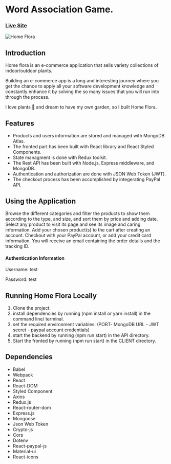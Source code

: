 # Word Association Game.

### [Live Site](https://word-association-game.herokuapp.com/)

![Home Flora](https://i.postimg.cc/vZMBpR6G/word-association-game-homepage.png)

## Introduction
Home flora is an e-commerce application that sells variety collections of indoor/outdoor plants. 

Building an e-commerce app is a long and interesting journey where you get the chance to apply all your software development knowledge and constantly enhance it by solving the so many issues that you will run into through the process.

I love plants :herb: and dream to have my own garden, so I built Home Flora.

## Features
- Products and users information are stored and managed with MongoDB Atlas.
- The fronted part has been built with React library and React Styled Components.
- State managment is done with Redux toolkit.
- The Rest API has been built with Node.js, Express middleware, and MongoDB. 
- Authentication and authorization are done with JSON Web Token (JWT).
- The checkout process has been accomplished by integerating PayPal API.

## Using the Application
Browse the different categories and filter the products to show them according to the type, and size, and sort them by price and adding date. Select any product to visit its page and see its image and caring information. Add your chosen product(s) to the cart after creating an account. Checkout with your PayPal account, or add your credit card information. You will receive an email containing the order details and the tracking ID.

#### Authentication Information
Username: test

Password: test

## Running Home Flora Locally
1. Clone the project.
2. install dependencies by running (npm install or yarn install) in the command line/ terminal.
3. set the required environment variables: (PORT- MongoDB URL - JWT secret - paypal account credentials) 
4. start the backend by running (npm run start) in the API directory.
5. Start the fronted by running (npm run start) in the CLIENT directory.

## Dependencies
- Babel
- Webpack
- React
- React-DOM
- Styled Component
- Axios
- Redux.js
- React-router-dom
- Express.js
- Mongoose
- Json Web Token
- Crypto-js
- Cors
- Dotenv
- React-paypal-js
- Material-ui
- React-icons

